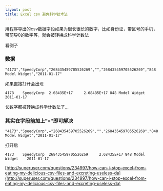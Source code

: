 ```yaml
---
layout: post
title: Excel csv 避免科学技术法
---
```


用程序导出的csv数据字段如果为很长很长的数字，比如身份证，带区号的手机，带前导0的数字等，就会被转换成科学计数法

看例子

### 数据

```
"4173","SpeedyCorp","268435459705526269","","268435459705526269","848 Model Widget","2011-01-17"
```

如果直接打开会出现

```
4173    SpeedyCorp  2.68435E+17     2.68435E+17 848 Model Widget    2011-01-17
```

长数字都被转换成科学计数法了...

### 其实在字段前加上"```=```"即可解决

```
"4173","SpeedyCorp",="268435459705526269","","268435459705526269","848 Model Widget","2011-01-17"
```

打开后

```
4173    SpeedyCorp  268435459705526269     2.68435E+17 848 Model Widget    2011-01-17
```

[http://superuser.com/questions/234997/how-can-i-stop-excel-from-eating-my-delicious-csv-files-and-excreting-useless-da](http://superuser.com/questions/234997/how-can-i-stop-excel-from-eating-my-delicious-csv-files-and-excreting-useless-da)